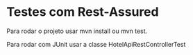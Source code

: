 # Testes com Rest-Assured

Para rodar o projeto usar mvn install ou mvn test.

Para rodar com JUnit usar a classe HotelApiRestControllerTest
 
